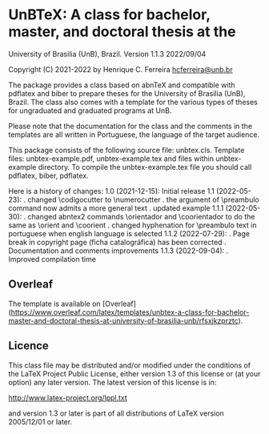 # UnBTeX: A class for bachelor, master, and doctoral thesis at the
University of Brasilia (UnB), Brazil.
Version 1.1.3 2022/09/04

Copyright (C) 2021-2022 by Henrique C. Ferreira <hcferreira@unb.br>

The package provides a class based on abnTeX and compatible with pdflatex 
and biber to prepare theses for the University of Brasilia (UnB), Brazil. 
The class also comes with a template for the various types of theses for 
ungraduated and graduated programs at UnB.

Please note that the documentation for the class and the comments in the 
templates are all written in Portuguese, the language of the target 
audience.

This package consists of the following source file: unbtex.cls.
Template files: unbtex-example.pdf, unbtex-example.tex and files within 
unbtex-example directory.
To compile the unbtex-example.tex file you should call pdflatex, biber, 
pdflatex.

Here is a history of changes:
  1.0 (2021-12-15): Initial release
  1.1 (2022-05-23): 
    . changed \codigocutter to \numerocutter 
    . the argument of \preambulo command now admits a more general text
    . updated example
  1.1.1 (2022-05-30):
    . changed abntex2 commands \orientador and \coorientador to do the 
      same as \orient and \coorient
    . changed hyphenation for \preambulo text in portuguese when english 
      language is selected
  1.1.2 (2022-07-29):
    . Page break in copyright page (ficha catalográfica) has been corrected
    . Documentation and comments improvements
  1.1.3 (2022-09-04):
    . Improved compilation time
  
## Overleaf

The template is available on [Overleaf]
(https://www.overleaf.com/latex/templates/unbtex-a-class-for-bachelor-master-and-doctoral-thesis-at-university-of-brasilia-unb/rfsxjkzprztc).

## Licence

This class file may be distributed and/or modified under the conditions
of the LaTeX Project Public License, either version 1.3 of this license
or (at your option) any later version. The latest version of this
license is in:

http://www.latex-project.org/lppl.txt

and version 1.3 or later is part of all distributions of LaTeX version
2005/12/01 or later.